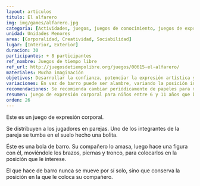 ```yaml
---
layout: articulos
titulo: El alfarero
img: img/games/alfarero.jpg
categoria: [Actividades, juegos, juegos de conocimiento, juegos de expresion corporal, juegos de confianza]
unidad: Unidades Menores
area: [Corporalidad, Creatividad, Sociabilidad]
lugar: [Interior, Exterior]
duracion: 30
participantes: + 8 participantes
ref_nombre: Juegos de tiempo libre
ref_url: http://juegosdetiempolibre.org/juegos/00615-el-alfarero/
materiales: Mucha imaginación
objetivos: Desarrollar la confianza, potenciar la expresión artística y cultural
variaciones: En vez de barro puede ser alambre, variando la posición inicial y oponiendo un poco de resistencia a los movimientos y posiciones en que nos quiere colocar el compañero.
recomendaciones: Se recomienda cambiar periódicamente de papeles para mantener dinamismo en el juego
resumen: juego de expresión corporal para niños entre 6 y 11 años que busca Desarrollar la confianza, potenciar la expresión artística y cultural
orden: 26
---
```

Este es un juego de expresión corporal.

Se distribuyen a los jugadores en parejas. Uno de los integrantes de la pareja se tumba en el suelo hecho una bolita.

Éste es una bola de barro. Su compañero lo amasa, luego hace una figura con él, moviéndole los brazos, piernas y tronco, para colocarlos en la posición que le interese.

El que hace de barro nunca se mueve por sí solo, sino que conserva la posición en la que le coloca su compañero.